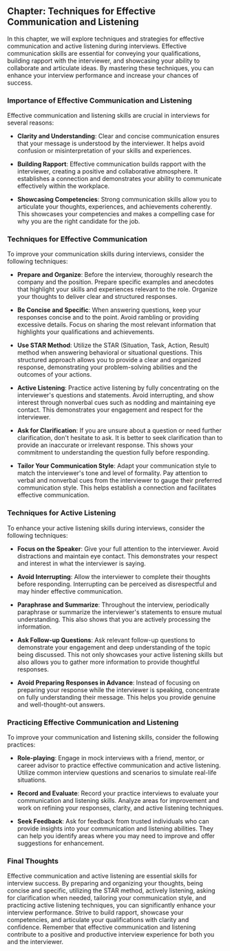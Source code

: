 Chapter: Techniques for Effective Communication and Listening
-------------------------------------------------------------

In this chapter, we will explore techniques and strategies for effective communication and active listening during interviews. Effective communication skills are essential for conveying your qualifications, building rapport with the interviewer, and showcasing your ability to collaborate and articulate ideas. By mastering these techniques, you can enhance your interview performance and increase your chances of success.

### Importance of Effective Communication and Listening

Effective communication and listening skills are crucial in interviews for several reasons:

* **Clarity and Understanding**: Clear and concise communication ensures that your message is understood by the interviewer. It helps avoid confusion or misinterpretation of your skills and experiences.

* **Building Rapport**: Effective communication builds rapport with the interviewer, creating a positive and collaborative atmosphere. It establishes a connection and demonstrates your ability to communicate effectively within the workplace.

* **Showcasing Competencies**: Strong communication skills allow you to articulate your thoughts, experiences, and achievements coherently. This showcases your competencies and makes a compelling case for why you are the right candidate for the job.

### Techniques for Effective Communication

To improve your communication skills during interviews, consider the following techniques:

* **Prepare and Organize**: Before the interview, thoroughly research the company and the position. Prepare specific examples and anecdotes that highlight your skills and experiences relevant to the role. Organize your thoughts to deliver clear and structured responses.

* **Be Concise and Specific**: When answering questions, keep your responses concise and to the point. Avoid rambling or providing excessive details. Focus on sharing the most relevant information that highlights your qualifications and achievements.

* **Use STAR Method**: Utilize the STAR (Situation, Task, Action, Result) method when answering behavioral or situational questions. This structured approach allows you to provide a clear and organized response, demonstrating your problem-solving abilities and the outcomes of your actions.

* **Active Listening**: Practice active listening by fully concentrating on the interviewer's questions and statements. Avoid interrupting, and show interest through nonverbal cues such as nodding and maintaining eye contact. This demonstrates your engagement and respect for the interviewer.

* **Ask for Clarification**: If you are unsure about a question or need further clarification, don't hesitate to ask. It is better to seek clarification than to provide an inaccurate or irrelevant response. This shows your commitment to understanding the question fully before responding.

* **Tailor Your Communication Style**: Adapt your communication style to match the interviewer's tone and level of formality. Pay attention to verbal and nonverbal cues from the interviewer to gauge their preferred communication style. This helps establish a connection and facilitates effective communication.

### Techniques for Active Listening

To enhance your active listening skills during interviews, consider the following techniques:

* **Focus on the Speaker**: Give your full attention to the interviewer. Avoid distractions and maintain eye contact. This demonstrates your respect and interest in what the interviewer is saying.

* **Avoid Interrupting**: Allow the interviewer to complete their thoughts before responding. Interrupting can be perceived as disrespectful and may hinder effective communication.

* **Paraphrase and Summarize**: Throughout the interview, periodically paraphrase or summarize the interviewer's statements to ensure mutual understanding. This also shows that you are actively processing the information.

* **Ask Follow-up Questions**: Ask relevant follow-up questions to demonstrate your engagement and deep understanding of the topic being discussed. This not only showcases your active listening skills but also allows you to gather more information to provide thoughtful responses.

* **Avoid Preparing Responses in Advance**: Instead of focusing on preparing your response while the interviewer is speaking, concentrate on fully understanding their message. This helps you provide genuine and well-thought-out answers.

### Practicing Effective Communication and Listening

To improve your communication and listening skills, consider the following practices:

* **Role-playing**: Engage in mock interviews with a friend, mentor, or career advisor to practice effective communication and active listening. Utilize common interview questions and scenarios to simulate real-life situations.

* **Record and Evaluate**: Record your practice interviews to evaluate your communication and listening skills. Analyze areas for improvement and work on refining your responses, clarity, and active listening techniques.

* **Seek Feedback**: Ask for feedback from trusted individuals who can provide insights into your communication and listening abilities. They can help you identify areas where you may need to improve and offer suggestions for enhancement.

### Final Thoughts

Effective communication and active listening are essential skills for interview success. By preparing and organizing your thoughts, being concise and specific, utilizing the STAR method, actively listening, asking for clarification when needed, tailoring your communication style, and practicing active listening techniques, you can significantly enhance your interview performance. Strive to build rapport, showcase your competencies, and articulate your qualifications with clarity and confidence. Remember that effective communication and listening contribute to a positive and productive interview experience for both you and the interviewer.

